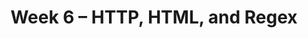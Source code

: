 ---
    title: Week 6 – HTTP, HTML, and Regex
    weekNumber: 6
    days:
      - date: 2023-5-8
        events:
          "**LEC 15**{: .label .label-lecture } Requests and JSON":
            "🎥 • [Ch. 7.1-7.2](https://notes.dsc80.com/content/07/introduction.html)"
          "**Lab 5**{: .label .label-lab } **Missing Values and Imputation (due 5/8)**":
      - date: 2023-5-10
        events:
          "**LEC 16**{: .label .label-lecture } Web Scraping and Parsing HTML":
            "🎥 • [Ch. 7.3](https://notes.dsc80.com/content/07/html.html)"
          "**DIS 5**{: .label .label-disc } **Lab 5 Reflection**":
      - date: 2023-5-12
        events:
          "**LEC 17**{: .label .label-lecture } Regular Expressions":
            "🎥 • [Ch. 8.1-8.2](https://notes.dsc80.com/content/08/introduction.html)"

---